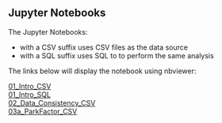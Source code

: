 ## Jupyter Notebooks

The Jupyter Notebooks:

* with a CSV suffix uses CSV files as the data source
* with a SQL suffix uses SQL to to perform the same analysis

The links below will display the notebook using nbviewer:  

[01_Intro_CSV](https://nbviewer.jupyter.org/github/sdiehl28/baseball-analytics/blob/master/baseball_jupyter_nb/01_Intro_CSV.ipynb)  
[01_Intro_SQL](https://nbviewer.jupyter.org/github/sdiehl28/baseball-analytics/blob/master/baseball_jupyter_nb/01_Intro_SQL.ipynb)  
[02_Data_Consistency_CSV](https://nbviewer.jupyter.org/github/sdiehl28/baseball-analytics/blob/master/baseball_jupyter_nb/02_Data_Consistency_CSV.ipynb)  
[03a_ParkFactor_CSV](https://nbviewer.jupyter.org/github/sdiehl28/baseball-analytics/blob/master/baseball_jupyter_nb/03a_ParkFactor_CSV.ipynb)

